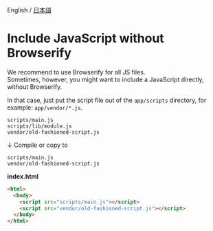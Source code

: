 English / [日本語](../help-ja/js-without-browserify.md)

# Include JavaScript without Browserify

We recommend to use Browserify for all JS files.  
Sometimes, however, you might want to include a JavaScript directly, without Browserify.

In that case, just put the script file out of the `app/scripts` directory, for example: `app/vendor/*.js`.

```
scripts/main.js
scripts/lib/module.js
vendor/old-fashioned-script.js
```

↓ Compile or copy to

```
scripts/main.js
vendor/old-fashioned-script.js
```

**index.html**
```html
<html>
  <body>
    <script src="scripts/main.js"></script>
    <script src="vendor/old-fashioned-script.js"></script>
  </body>
</html>
```

